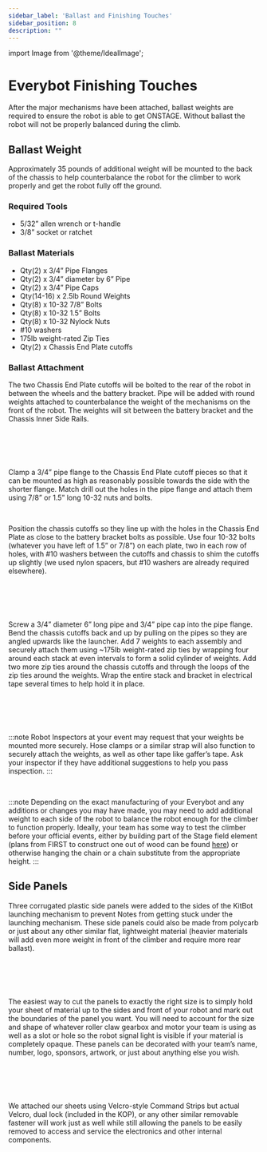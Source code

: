 ```yaml
---
sidebar_label: 'Ballast and Finishing Touches'
sidebar_position: 8
description: ""
---
```


import Image from '@theme/IdealImage';

# Everybot Finishing Touches

After the major mechanisms have been attached, ballast weights are required to ensure the robot is able to get ONSTAGE. Without ballast the robot will not be properly balanced during the climb.

## Ballast Weight

Approximately 35 pounds of additional weight will be mounted to the back of the chassis to help counterbalance the robot for the climber to work properly and get the robot fully off the ground.

### Required Tools

- 5/32&rdquo; allen wrench or t-handle
- 3/8&rdquo; socket or ratchet

### Ballast Materials

- Qty(2) x 3/4&rdquo; Pipe Flanges
- Qty(2) x 3/4&rdquo; diameter by 6&rdquo; Pipe
- Qty(2) x 3/4&rdquo; Pipe Caps
- Qty(14-16) x 2.5lb Round Weights
- Qty(8) x 10-32 7/8&rdquo; Bolts
- Qty(8) x 10-32 1.5&rdquo; Bolts
- Qty(8) x 10-32 Nylock Nuts
- #10 washers
- 175lb weight-rated Zip Ties
- Qty(2) x Chassis End Plate cutoffs

### Ballast Attachment

The two Chassis End Plate cutoffs will be bolted to the rear of the robot in between the wheels and the battery bracket. Pipe will be added with round weights attached to counterbalance the weight of the mechanisms on the front of the robot. The weights will sit between the battery bracket and the Chassis Inner Side Rails.

<p><br /> </p>

<div style={{ textAlign: 'center'}}><div style={{overflow: 'hidden', display: 'inline-block', margin: '0.00px 0.00px'}}><span style={{overflow: 'hidden', display: 'inline-block', margin: '0.00px 0.00px', border: '0.00px solid #000000', transform: 'rotate(0.00rad) translateZ(0px)',  width: '508.82px', height: '275.50px'}}><Image autoLoad={"true"} img={require("/static/media/ballast/image_0.jpg")} style={{ width: '824.68px', height: '376.16px', marginLeft: '-153.31px', marginTop: '-26.49px', transform: 'rotate(0.00rad) translateZ(0px)', maxWidth: "none"}}></Image></span></div></div>

<p><br /> </p>

Clamp a 3/4&rdquo; pipe flange to the Chassis End Plate cutoff pieces so that it can be mounted as high as reasonably possible towards the side with the shorter flange. Match drill out the holes in the pipe flange and attach them using 7/8&rdquo; or 1.5&rdquo; long 10-32 nuts and bolts.

<p><br /> </p>

Position the chassis cutoffs so they line up with the holes in the Chassis End Plate as close to the battery bracket bolts as possible. Use four 10-32 bolts (whatever you have left of 1.5&rdquo; or 7/8&rdquo;) on each plate, two in each row of holes, with #10 washers between the cutoffs and chassis to shim the cutoffs up slightly (we used nylon spacers, but #10 washers are already required elsewhere).

<p><br /> </p>

<div style={{ textAlign: 'center'}}><div style={{overflow: 'hidden', display: 'inline-block', margin: '0.00px 0.00px'}}><span style={{overflow: 'hidden', display: 'inline-block', margin: '0.00px 0.00px', border: '0.00px solid #000000', transform: 'rotate(0.00rad) translateZ(0px)',  width: '408.00px', height: '155.00px'}}><Image autoLoad={"true"} img={require("/static/media/ballast/image_1.jpg")} style={{ width: '624.00px', height: '284.91px', marginLeft: '-89.00px', marginTop: '0.00px', transform: 'rotate(0.00rad) translateZ(0px)', maxWidth: "none"}}></Image></span></div></div>

<p><br /> </p>

Screw a 3/4&rdquo; diameter 6&rdquo; long pipe and 3/4&rdquo; pipe cap into the pipe flange. Bend the chassis cutoffs back and up by pulling on the pipes so they are angled upwards like the launcher. Add 7 weights to each assembly and securely attach them using ~175lb weight-rated zip ties by wrapping four around each stack at even intervals to form a solid cylinder of weights. Add two more zip ties around the chassis cutoffs and through the loops of the zip ties around the weights. Wrap the entire stack and bracket in electrical tape several times to help hold it in place.

<p><br /> </p>

<div style={{ textAlign: 'center'}}><div style={{overflow: 'hidden', display: 'inline-block', margin: '0.00px 0.00px'}}><span style={{overflow: 'hidden', display: 'inline-block', margin: '0.00px 0.00px', border: '0.00px solid #000000', transform: 'rotate(0.00rad) translateZ(0px)',  width: '288.00px', height: '252.00px'}}><Image autoLoad={"true"} img={require("/static/media/ballast/image_2.jpg")} style={{ width: '624.00px', height: '284.00px', marginLeft: '-150.00px', marginTop: '-13.00px', transform: 'rotate(0.07rad) translateZ(0px)', maxWidth: "none"}}></Image></span></div></div>

<p><br /> </p>

:::note
Robot Inspectors at your event may request that your weights be mounted more securely. Hose clamps or a similar strap will also function to securely attach the weights, as well as other tape like gaffer&rsquo;s tape. Ask your inspector if they have additional suggestions to help you pass inspection.
:::

<p><br /> </p>

:::note
Depending on the exact manufacturing of your Everybot and any additions or changes you may have made, you may need to add additional weight to each side of the robot to balance the robot enough for the climber to function properly. Ideally, your team has some way to test the climber before your official events, either by building part of the Stage field element (plans from FIRST to construct one out of wood can be found [here](https://www.firstinspires.org/robotics/frc/playing-field)) or otherwise hanging the chain or a chain substitute from the appropriate height.
:::

<h2><span style={{ fontSize: "16pt"}}>Side Panels</span></h2>

Three corrugated plastic side panels were added to the sides of the KitBot launching mechanism to prevent Notes from getting stuck under the launching mechanism. These side panels could also be made from polycarb or just about any other similar flat, lightweight material (heavier materials will add even more weight in front of the climber and require more rear ballast).

<p><br /> </p>

<div style={{ textAlign: 'center'}}><div style={{overflow: 'hidden', display: 'inline-block', margin: '0.00px 0.00px'}}><span style={{overflow: 'hidden', display: 'inline-block', margin: '12.75px -12.75px', border: '0.00px solid #000000', transform: 'rotate(4.71rad) translateZ(0px)',  width: '487.00px', height: '461.50px'}}><Image autoLoad={"true"} img={require("/static/media/ballast/image_3.jpg")} style={{ width: '487.00px', height: '1068.38px', marginLeft: '0.00px', marginTop: '-290.48px', transform: 'rotate(0.00rad) translateZ(0px)', maxWidth: "none"}}></Image></span></div></div>

<p><br /> </p>

The easiest way to cut the panels to exactly the right size is to simply hold your sheet of material up to the sides and front of your robot and mark out the boundaries of the panel you want. You will need to account for the size and shape of whatever roller claw gearbox and motor your team is using as well as a slot or hole so the robot signal light is visible if your material is completely opaque. These panels can be decorated with your team&rsquo;s name, number, logo, sponsors, artwork, or just about anything else you wish.

<p><br /> </p>

<div style={{ textAlign: 'center'}}><div style={{overflow: 'hidden', display: 'inline-block', margin: '0.00px 0.00px'}}><span style={{overflow: 'hidden', display: 'inline-block', margin: '0.00px 0.00px', border: '0.00px solid #000000', transform: 'rotate(0.00rad) translateZ(0px)',  width: '558.00px', height: '465.00px'}}><Image autoLoad={"true"} img={require("/static/media/ballast/image_4.jpg")} style={{ width: '624.00px', height: '559.00px', marginLeft: '-36.00px', marginTop: '-76.00px', transform: 'rotate(0.00rad) translateZ(0px)', maxWidth: "none"}}></Image></span></div></div>

<p><br /> </p>

We attached our sheets using Velcro-style Command Strips but actual Velcro, dual lock (included in the KOP), or any other similar removable fastener will work just as well while still allowing the panels to be easily removed to access and service the electronics and other internal components.